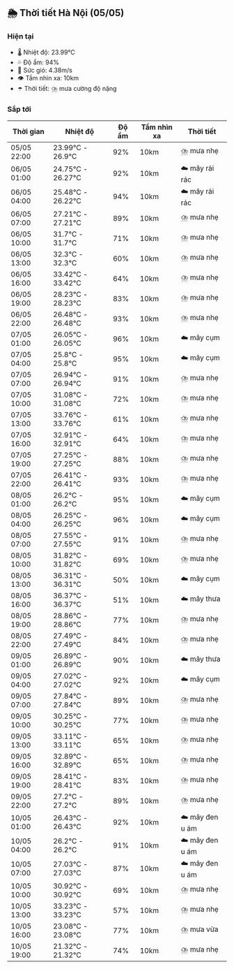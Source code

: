 ## 🌦️ Thời tiết Hà Nội (05/05)

### Hiện tại

- 🌡️ Nhiệt độ: 23.99℃
- 💦 Độ ẩm: 94%
- 💨 Sức gió: 4.38m/s
- 👁️ Tầm nhìn xa: 10km
- ☂️ Thời tiết: ⛈️ mưa cường độ nặng

### Sắp tới

| Thời gian | Nhiệt độ | Độ ẩm | Tầm nhìn xa | Thời tiết |
| --- | --- | --- | --- | --- |
| 05/05 22:00 | 23.99℃ - 26.9℃ | 92% | 10km | ⛈️ mưa nhẹ |
| 06/05 01:00 | 24.75℃ - 26.27℃ | 92% | 10km | ☁️ mây rải rác |
| 06/05 04:00 | 25.48℃ - 26.22℃ | 94% | 10km | ☁️ mây rải rác |
| 06/05 07:00 | 27.21℃ - 27.21℃ | 89% | 10km | ⛈️ mưa nhẹ |
| 06/05 10:00 | 31.7℃ - 31.7℃ | 71% | 10km | ⛈️ mưa nhẹ |
| 06/05 13:00 | 32.3℃ - 32.3℃ | 60% | 10km | ⛈️ mưa nhẹ |
| 06/05 16:00 | 33.42℃ - 33.42℃ | 64% | 10km | ⛈️ mưa nhẹ |
| 06/05 19:00 | 28.23℃ - 28.23℃ | 83% | 10km | ⛈️ mưa nhẹ |
| 06/05 22:00 | 26.48℃ - 26.48℃ | 93% | 10km | ⛈️ mưa nhẹ |
| 07/05 01:00 | 26.05℃ - 26.05℃ | 96% | 10km | ☁️ mây cụm |
| 07/05 04:00 | 25.8℃ - 25.8℃ | 95% | 10km | ☁️ mây cụm |
| 07/05 07:00 | 26.94℃ - 26.94℃ | 91% | 10km | ⛈️ mưa nhẹ |
| 07/05 10:00 | 31.08℃ - 31.08℃ | 72% | 10km | ⛈️ mưa nhẹ |
| 07/05 13:00 | 33.76℃ - 33.76℃ | 61% | 10km | ⛈️ mưa nhẹ |
| 07/05 16:00 | 32.91℃ - 32.91℃ | 64% | 10km | ⛈️ mưa nhẹ |
| 07/05 19:00 | 27.25℃ - 27.25℃ | 88% | 10km | ⛈️ mưa nhẹ |
| 07/05 22:00 | 26.41℃ - 26.41℃ | 93% | 10km | ⛈️ mưa nhẹ |
| 08/05 01:00 | 26.2℃ - 26.2℃ | 95% | 10km | ☁️ mây cụm |
| 08/05 04:00 | 26.25℃ - 26.25℃ | 96% | 10km | ☁️ mây cụm |
| 08/05 07:00 | 27.55℃ - 27.55℃ | 91% | 10km | ⛈️ mưa nhẹ |
| 08/05 10:00 | 31.82℃ - 31.82℃ | 69% | 10km | ⛈️ mưa nhẹ |
| 08/05 13:00 | 36.31℃ - 36.31℃ | 50% | 10km | ☁️ mây cụm |
| 08/05 16:00 | 36.37℃ - 36.37℃ | 51% | 10km | ☁️ mây thưa |
| 08/05 19:00 | 28.86℃ - 28.86℃ | 77% | 10km | ⛈️ mưa nhẹ |
| 08/05 22:00 | 27.49℃ - 27.49℃ | 84% | 10km | ⛈️ mưa nhẹ |
| 09/05 01:00 | 26.89℃ - 26.89℃ | 90% | 10km | ☁️ mây thưa |
| 09/05 04:00 | 27.02℃ - 27.02℃ | 92% | 10km | ☁️ mây cụm |
| 09/05 07:00 | 27.84℃ - 27.84℃ | 89% | 10km | ⛈️ mưa nhẹ |
| 09/05 10:00 | 30.25℃ - 30.25℃ | 77% | 10km | ⛈️ mưa nhẹ |
| 09/05 13:00 | 33.11℃ - 33.11℃ | 65% | 10km | ⛈️ mưa nhẹ |
| 09/05 16:00 | 32.89℃ - 32.89℃ | 65% | 10km | ⛈️ mưa nhẹ |
| 09/05 19:00 | 28.41℃ - 28.41℃ | 83% | 10km | ⛈️ mưa nhẹ |
| 09/05 22:00 | 27.2℃ - 27.2℃ | 89% | 10km | ⛈️ mưa nhẹ |
| 10/05 01:00 | 26.43℃ - 26.43℃ | 92% | 10km | ☁️ mây đen u ám |
| 10/05 04:00 | 26.2℃ - 26.2℃ | 91% | 10km | ☁️ mây đen u ám |
| 10/05 07:00 | 27.03℃ - 27.03℃ | 87% | 10km | ☁️ mây đen u ám |
| 10/05 10:00 | 30.92℃ - 30.92℃ | 69% | 10km | ⛈️ mưa nhẹ |
| 10/05 13:00 | 33.23℃ - 33.23℃ | 57% | 10km | ⛈️ mưa nhẹ |
| 10/05 16:00 | 23.08℃ - 23.08℃ | 77% | 10km | ⛈️ mưa vừa |
| 10/05 19:00 | 21.32℃ - 21.32℃ | 74% | 10km | ⛈️ mưa nhẹ |
